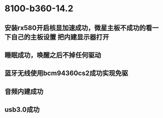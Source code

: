 # 8100-b360-14.2
## 安装rx580开启核显加速成功，微星主板不成功的看一下自己的主板设置 把内建显示器打开
## 睡眠成功，唤醒之后不掉任何驱动
## 蓝牙无线使用bcm94360cs2成功实现免驱
## 音频内建成功
## usb3.0成功
